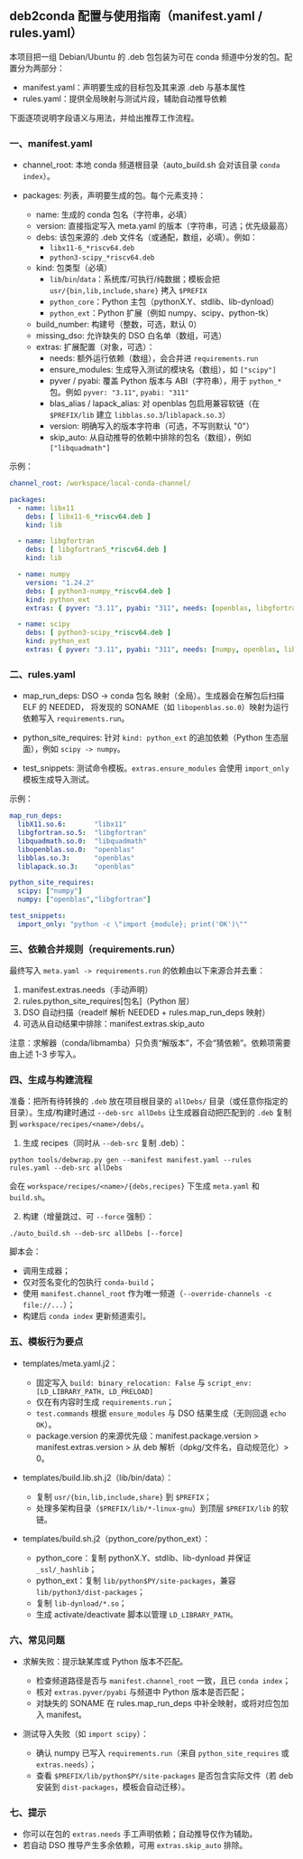 ## deb2conda 配置与使用指南（manifest.yaml / rules.yaml）

本项目把一组 Debian/Ubuntu 的 .deb 包包装为可在 conda 频道中分发的包。配置分为两部分：
- manifest.yaml：声明要生成的目标包及其来源 .deb 与基本属性
- rules.yaml：提供全局映射与测试片段，辅助自动推导依赖

下面逐项说明字段语义与用法，并给出推荐工作流程。

### 一、manifest.yaml

- channel_root: 本地 conda 频道根目录（auto_build.sh 会对该目录 `conda index`）。

- packages: 列表，声明要生成的包。每个元素支持：
  - name: 生成的 conda 包名（字符串，必填）
  - version: 直接指定写入 meta.yaml 的版本（字符串，可选；优先级最高）
  - debs: 该包来源的 .deb 文件名（或通配，数组，必填）。例如：
    - `libx11-6_*riscv64.deb`
    - `python3-scipy_*riscv64.deb`
  - kind: 包类型（必填）
    - `lib`/`bin`/`data`：系统库/可执行/纯数据；模板会把 `usr/{bin,lib,include,share}` 拷入 `$PREFIX`
    - `python_core`：Python 主包（pythonX.Y、stdlib、lib-dynload）
    - `python_ext`：Python 扩展（例如 numpy、scipy、python-tk）
  - build_number: 构建号（整数，可选，默认 0）
  - missing_dso: 允许缺失的 DSO 白名单（数组，可选）
  - extras: 扩展配置（对象，可选）：
    - needs: 额外运行依赖（数组），会合并进 `requirements.run`
    - ensure_modules: 生成导入测试的模块名（数组），如 `["scipy"]`
    - pyver / pyabi: 覆盖 Python 版本与 ABI（字符串），用于 `python_*` 包。例如 `pyver: "3.11"`, `pyabi: "311"`
    - blas_alias / lapack_alias: 对 openblas 包启用兼容软链（在 `$PREFIX/lib` 建立 `libblas.so.3`/`liblapack.so.3`）
    - version: 明确写入的版本字符串（可选，不写则默认 "0"）
    - skip_auto: 从自动推导的依赖中排除的包名（数组），例如 `["libquadmath"]`

示例：
```yaml
channel_root: /workspace/local-conda-channel/

packages:
  - name: libx11
    debs: [ libx11-6_*riscv64.deb ]
    kind: lib

  - name: libgfortran
    debs: [ libgfortran5_*riscv64.deb ]
    kind: lib

  - name: numpy
    version: "1.24.2"
    debs: [ python3-numpy_*riscv64.deb ]
    kind: python_ext
    extras: { pyver: "3.11", pyabi: "311", needs: [openblas, libgfortran], ensure_modules: [numpy] }

  - name: scipy
    debs: [ python3-scipy_*riscv64.deb ]
    kind: python_ext
    extras: { pyver: "3.11", pyabi: "311", needs: [numpy, openblas, libgfortran], ensure_modules: [scipy] }
```

### 二、rules.yaml

- map_run_deps: DSO → conda 包名 映射（全局）。生成器会在解包后扫描 ELF 的 NEEDED，
  将发现的 SONAME（如 `libopenblas.so.0`）映射为运行依赖写入 `requirements.run`。

- python_site_requires: 针对 `kind: python_ext` 的追加依赖（Python 生态层面），例如 `scipy -> numpy`。

- test_snippets: 测试命令模板。`extras.ensure_modules` 会使用 `import_only` 模板生成导入测试。

示例：
```yaml
map_run_deps:
  libX11.so.6:       "libx11"
  libgfortran.so.5:  "libgfortran"
  libquadmath.so.0:  "libquadmath"
  libopenblas.so.0:  "openblas"
  libblas.so.3:      "openblas"
  liblapack.so.3:    "openblas"

python_site_requires:
  scipy: ["numpy"]
  numpy: ["openblas","libgfortran"]

test_snippets:
  import_only: "python -c \"import {module}; print('OK')\""
```

### 三、依赖合并规则（requirements.run）

最终写入 `meta.yaml -> requirements.run` 的依赖由以下来源合并去重：
1) manifest.extras.needs（手动声明）
2) rules.python_site_requires[包名]（Python 层）
3) DSO 自动扫描（readelf 解析 NEEDED + rules.map_run_deps 映射）
4) 可选从自动结果中排除：manifest.extras.skip_auto

注意：求解器（conda/libmamba）只负责“解版本”，不会“猜依赖”。依赖项需要由上述 1-3 步写入。

### 四、生成与构建流程

准备：把所有待转换的 `.deb` 放在项目根目录的 `allDebs/` 目录（或任意你指定的目录）。生成/构建时通过 `--deb-src allDebs` 让生成器自动把匹配到的 `.deb` 复制到 `workspace/recipes/<name>/debs/`。

1) 生成 recipes（同时从 `--deb-src` 复制 .deb）：
```
python tools/debwrap.py gen --manifest manifest.yaml --rules rules.yaml --deb-src allDebs
```
会在 `workspace/recipes/<name>/{debs,recipes}` 下生成 `meta.yaml` 和 `build.sh`。

2) 构建（增量跳过、可 `--force` 强制）：
```
./auto_build.sh --deb-src allDebs [--force]
```
脚本会：
- 调用生成器；
- 仅对签名变化的包执行 `conda-build`；
- 使用 `manifest.channel_root` 作为唯一频道（`--override-channels -c file://...`）；
- 构建后 `conda index` 更新频道索引。

### 五、模板行为要点

- templates/meta.yaml.j2：
  - 固定写入 `build: binary_relocation: False` 与 `script_env: [LD_LIBRARY_PATH, LD_PRELOAD]`
  - 仅在有内容时生成 `requirements.run`；
  - `test.commands` 根据 `ensure_modules` 与 DSO 结果生成（无则回退 `echo OK`）。
  - package.version 的来源优先级：manifest.package.version > manifest.extras.version > 从 deb 解析（dpkg/文件名，自动规范化）> 0。

- templates/build.lib.sh.j2（lib/bin/data）：
  - 复制 `usr/{bin,lib,include,share}` 到 `$PREFIX`；
  - 处理多架构目录（`$PREFIX/lib/*-linux-gnu`）到顶层 `$PREFIX/lib` 的软链。

- templates/build.sh.j2（python_core/python_ext）：
  - python_core：复制 pythonX.Y、stdlib、lib-dynload 并保证 `_ssl/_hashlib`；
  - python_ext：复制 `lib/python$PY/site-packages`，兼容 `lib/python3/dist-packages`；
  - 复制 `lib-dynload/*.so`；
  - 生成 activate/deactivate 脚本以管理 `LD_LIBRARY_PATH`。

### 六、常见问题

- 求解失败：提示缺某库或 Python 版本不匹配。
  - 检查频道路径是否与 `manifest.channel_root` 一致，且已 `conda index`；
  - 核对 `extras.pyver/pyabi` 与频道中 Python 版本是否匹配；
  - 对缺失的 SONAME 在 rules.map_run_deps 中补全映射，或将对应包加入 manifest。

- 测试导入失败（如 `import scipy`）：
  - 确认 numpy 已写入 `requirements.run`（来自 `python_site_requires` 或 `extras.needs`）；
  - 查看 `$PREFIX/lib/python$PY/site-packages` 是否包含实际文件（若 deb 安装到 `dist-packages`，模板会自动迁移）。

### 七、提示

- 你可以在包的 `extras.needs` 手工声明依赖；自动推导仅作为辅助。
- 若自动 DSO 推导产生多余依赖，可用 `extras.skip_auto` 排除。




